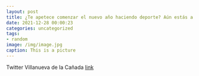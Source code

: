 ```yaml
---
layout: post
title: ¿Te apetece comenzar el nuevo año haciendo deporte? Aún estás a tiempo de inscribirte en la VIII Carrera de Navidad que se cele...
date: 2021-12-28 00:00:23
categories: uncategorized
tags:
- random
image: /img/image.jpg
caption: This is a picture
---
```

Twitter Villanueva de la Cañada [link](https://twitter.com/AytoVDLCanada/status/1475459237442723849)
